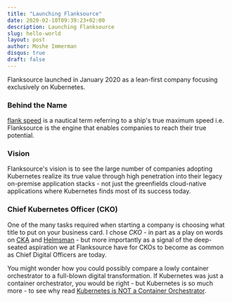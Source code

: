 ```yaml
---
title: "Launching Flanksource"
date: 2020-02-10T09:39:23+02:00
description: Launching Flanksource
slug: hello-world
layout: post
author: Moshe Immerman
disqus: true
draft: false
---
```


Flanksource launched in January 2020 as a lean-first company focusing exclusively on Kubernetes.

### Behind the Name

[flank speed](https://en.wikipedia.org/wiki/Flank_speed) is a nautical term referring to a ship's true maximum speed i.e. Flanksource is the engine that enables companies to reach their true potential.


### Vision
Flanksource's vision is to see the large number of companies adopting Kubernetes realize its true value through high penetration into their legacy on-premise application stacks - not just the greenfields cloud-native applications where Kubernetes finds most of its success today.

### Chief Kubernetes Officer (CKO)

One of the many tasks required when starting a company is choosing what title to put on your business card. I chose *CKO* - in part as a play on words on [CKA](https://www.cncf.io/certification/cka/) and [Helmsman](https://kubernetes.io/docs/concepts/overview/what-is-kubernetes/) - but more importantly as a signal of the deep-seated aspiration we at Flanksource have for CKOs to become as common as Chief Digital Officers are today.

You might wonder how you could possibly compare a lowly container orchestrator to a full-blown digital transformation. If Kubernetes was just a container orchestrator, you would be right - but Kubernetes is so much more - to see why read [Kubernetes is NOT a Container Orchestrator](../kubernetes-is-not-container-orchestrator).
